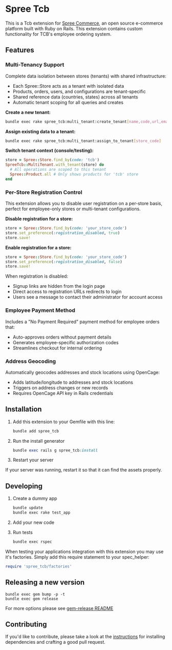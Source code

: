 # Spree Tcb

This is a Tcb extension for [Spree Commerce](https://spreecommerce.org), an open source e-commerce platform built with Ruby on Rails. This extension contains custom functionality for TCB's employee ordering system.

## Features

### Multi-Tenancy Support
Complete data isolation between stores (tenants) with shared infrastructure:
- Each Spree::Store acts as a tenant with isolated data
- Products, orders, users, and configurations are tenant-specific
- Shared reference data (countries, states) across all tenants
- Automatic tenant scoping for all queries and creates

**Create a new tenant:**
```bash
bundle exec rake spree_tcb:multi_tenant:create_tenant[name,code,url,email]
```

**Assign existing data to a tenant:**
```bash
bundle exec rake spree_tcb:multi_tenant:assign_to_tenant[store_code]
```

**Switch tenant context (console/testing):**
```ruby
store = Spree::Store.find_by(code: 'tcb')
SpreeTcb::MultiTenant.with_tenant(store) do
  # All operations are scoped to this tenant
  Spree::Product.all # Only shows products for 'tcb' store
end
```

### Per-Store Registration Control
This extension allows you to disable user registration on a per-store basis, perfect for employee-only stores or multi-tenant configurations.

**Disable registration for a store:**
```ruby
store = Spree::Store.find_by(code: 'your_store_code')
store.set_preference(:registration_disabled, true)
store.save!
```

**Enable registration for a store:**
```ruby
store = Spree::Store.find_by(code: 'your_store_code')
store.set_preference(:registration_disabled, false)
store.save!
```

When registration is disabled:
- Signup links are hidden from the login page
- Direct access to registration URLs redirects to login
- Users see a message to contact their administrator for account access

### Employee Payment Method
Includes a "No Payment Required" payment method for employee orders that:
- Auto-approves orders without payment details
- Generates employee-specific authorization codes
- Streamlines checkout for internal ordering

### Address Geocoding
Automatically geocodes addresses and stock locations using OpenCage:
- Adds latitude/longitude to addresses and stock locations
- Triggers on address changes or new records
- Requires OpenCage API key in Rails credentials

## Installation

1. Add this extension to your Gemfile with this line:

    ```ruby
    bundle add spree_tcb
    ```

2. Run the install generator

    ```ruby
    bundle exec rails g spree_tcb:install
    ```

3. Restart your server

  If your server was running, restart it so that it can find the assets properly.

## Developing

1. Create a dummy app

    ```bash
    bundle update
    bundle exec rake test_app
    ```

2. Add your new code
3. Run tests

    ```bash
    bundle exec rspec
    ```

When testing your applications integration with this extension you may use it's factories.
Simply add this require statement to your spec_helper:

```ruby
require 'spree_tcb/factories'
```

## Releasing a new version

```shell
bundle exec gem bump -p -t
bundle exec gem release
```

For more options please see [gem-release README](https://github.com/svenfuchs/gem-release)

## Contributing

If you'd like to contribute, please take a look at the
[instructions](CONTRIBUTING.md) for installing dependencies and crafting a good
pull request.

